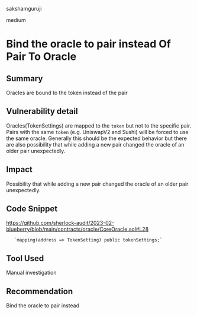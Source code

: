 sakshamguruji

medium

# Bind the oracle to pair instead Of Pair To Oracle

## Summary

Oracles are bound to the token instead of the pair

## Vulnerability detail

Oracles(TokenSettings) are mapped to the `token` but not to the specific pair. Pairs with the same `token` (e.g. UniswapV2 and Sushi) will be forced to use the same oracle. Generally this should be the expected behavior but there are also possibility that while adding a new pair changed the oracle of an older pair unexpectedly.

## Impact

Possibility that while adding a new pair changed the oracle of an older pair unexpectedly.

## Code Snippet

https://github.com/sherlock-audit/2023-02-blueberry/blob/main/contracts/oracle/CoreOracle.sol#L28

       `mapping(address => TokenSetting) public tokenSettings;`

## Tool Used

Manual investigation

## Recommendation

Bind the oracle to pair instead